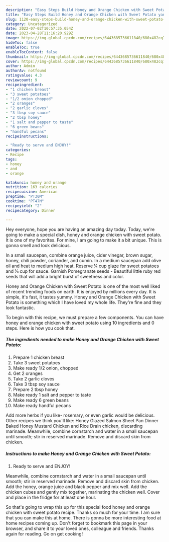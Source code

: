 ```yaml
---
description: "Easy Steps Build Honey and Orange Chicken with Sweet Potato yang Delicious"
title: "Easy Steps Build Honey and Orange Chicken with Sweet Potato yang Delicious"
slug: 1120-easy-steps-build-honey-and-orange-chicken-with-sweet-potato-yang-delicious
category: Uncategorized
date: 2022-07-02T10:57:35.054Z
date: 2023-04-28T11:16:20.929Z
image: https://img-global.cpcdn.com/recipes/6443685736611840/680x482cq70/honey-and-orange-chicken-with-sweet-potato-recipe-main-photo.jpg
hideToc: false
enableToc: true
enableTocContent: false
thumbnail: https://img-global.cpcdn.com/recipes/6443685736611840/680x482cq70/honey-and-orange-chicken-with-sweet-potato-recipe-main-photo.jpg
cover: https://img-global.cpcdn.com/recipes/6443685736611840/680x482cq70/honey-and-orange-chicken-with-sweet-potato-recipe-main-photo.jpg
author: Admin
authorAv: notfound
ratingvalue: 4.3
reviewcount: 9
recipeingredient:
- "1 chicken breast"
- "3 sweet potatoes"
- "1/2 onion chopped"
- "2 oranges"
- "2 garlic cloves"
- "3 tbsp soy sauce"
- "2 tbsp honey"
- "1 salt and pepper to taste"
- "6 green beans"
- "handful pecans"
recipeinstructions:

- "Ready to serve and ENJOY!"
categories:
- Recipe
tags:
- honey
- and
- orange

katakunci: honey and orange 
nutrition: 163 calories
recipecuisine: American
preptime: "PT30M"
cooktime: "PT47M"
recipeyield: "2"
recipecategory: Dinner

---
```



Hey everyone, hope you are having an amazing day today. Today, we're going to make a special dish, honey and orange chicken with sweet potato. It is one of my favorites. For mine, I am going to make it a bit unique. This is gonna smell and look delicious.

In a small saucepan, combine orange juice, cider vinegar, brown sugar, honey, chili powder, coriander, and cumin. In a medium saucepan add olive oil and heat to medium high heat. Reserve ¼ cup glaze for sweet potatoes and ⅓ cup for sauce. Garnish Pomegranate seeds - Beautiful little ruby red seeds that will add a bright burst of sweetness and color.

Honey and Orange Chicken with Sweet Potato is one of the most well liked of recent trending foods on earth. It is enjoyed by millions every day. It is simple, it's fast, it tastes yummy. Honey and Orange Chicken with Sweet Potato is something which I have loved my whole life. They're fine and they look fantastic.


To begin with this recipe, we must prepare a few components. You can have honey and orange chicken with sweet potato using 10 ingredients and 0 steps. Here is how you cook that.

<!--inarticleads1-->

##### The ingredients needed to make Honey and Orange Chicken with Sweet Potato:

1. Prepare 1 chicken breast
1. Take 3 sweet potatoes
1. Make ready 1/2 onion, chopped
1. Get 2 oranges
1. Take 2 garlic cloves
1. Take 3 tbsp soy sauce
1. Prepare 2 tbsp honey
1. Make ready 1 salt and pepper to taste
1. Make ready 6 green beans
1. Make ready handful pecans


Add more herbs if you like- rosemary, or even garlic would be delicious. Other recipes we think you&#39;ll like: Honey Glazed Salmon Sheet Pan Dinner Baked Honey Mustard Chicken and Rice Drain chicken, discarding marinade. Meanwhile, combine cornstarch and water in a small saucepan until smooth; stir in reserved marinade. Remove and discard skin from chicken. 

<!--inarticleads2-->

##### Instructions to make Honey and Orange Chicken with Sweet Potato:


1. Ready to serve and ENJOY!

Meanwhile, combine cornstarch and water in a small saucepan until smooth; stir in reserved marinade. Remove and discard skin from chicken. Add the honey, orange juice and black pepper and mix well. Add the chicken cubes and gently mix together, marinating the chicken well. Cover and place in the fridge for at least one hour. 

So that's going to wrap this up for this special food honey and orange chicken with sweet potato recipe. Thanks so much for your time. I am sure that you can make this at home. There is gonna be more interesting food at home recipes coming up. Don't forget to bookmark this page in your browser, and share it to your loved ones, colleague and friends. Thanks again for reading. Go on get cooking!
